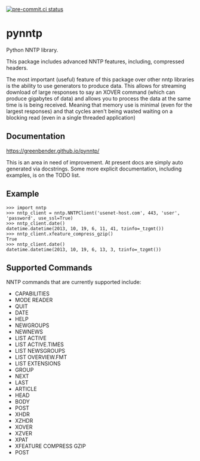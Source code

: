 [![pre-commit.ci status](https://results.pre-commit.ci/badge/github/greenbender/pynntp/main.svg)](https://results.pre-commit.ci/latest/github/greenbender/pynntp/main)

# pynntp

Python NNTP library.

This package includes advanced NNTP features, including, compressed headers.

The most important (useful) feature of this package over other nntp libraries is
the ability to use generators to produce data. This allows for streaming download
of large responses to say an XOVER command (which can produce gigabytes of data)
and allows you to process the data at the same time is is being received.
Meaning that memory use is minimal (even for the largest responses) and that
cycles aren't being wasted waiting on a blocking read (even in a single threaded
application)

## Documentation

https://greenbender.github.io/pynntp/

This is an area in need of improvement. At present docs are simply auto
generated via docstrings. Some more explicit documentation, including examples,
is on the TODO list.

## Example

    >>> import nntp
    >>> nntp_client = nntp.NNTPClient('usenet-host.com', 443, 'user', 'password', use_ssl=True)
    >>> nntp_client.date()
    datetime.datetime(2013, 10, 19, 6, 11, 41, tzinfo=_tzgmt())
    >>> nntp_client.xfeature_compress_gzip()
    True
    >>> nntp_client.date()
    datetime.datetime(2013, 10, 19, 6, 13, 3, tzinfo=_tzgmt())

## Supported Commands

NNTP commands that are currently supported include:

- CAPABILITIES
- MODE READER
- QUIT
- DATE
- HELP
- NEWGROUPS
- NEWNEWS
- LIST ACTIVE
- LIST ACTIVE.TIMES
- LIST NEWSGROUPS
- LIST OVERVIEW.FMT
- LIST EXTENSIONS
- GROUP
- NEXT
- LAST
- ARTICLE
- HEAD
- BODY
- POST
- XHDR
- XZHDR
- XOVER
- XZVER
- XPAT
- XFEATURE COMPRESS GZIP
- POST

